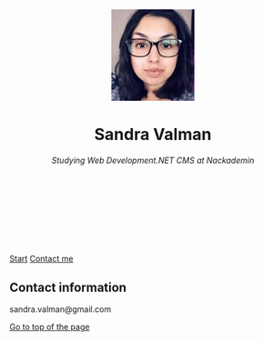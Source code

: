 <!DOCTYPE html>
<html>
  <head>
      <link href="css/style.css" rel="stylesheet" />
      <link href="https://fonts.googleapis.com/css?family=Montserrat|Raleway&display=swap" rel="stylesheet">
      <title>Sandra Valman</title>
    </head>

  <body>
    <header>
      <div class="content">
        <div class="self">
            <img class="img" src="images/profile.jpg" alt="Sandra Valman" />
              <br/>
                <h1>Sandra Valman</h1>
                  <h6>Studying Web Development.NET CMS at Nackademin</h6>
              <br/>
              <br/>
              <br/>
              <br/>
        </div>
      </div>
    </header>
      <nav>
        <div class="content nav">
          <a href="index.html" class="button clickLink">Start</a>
          <a href="contact.html"class="button clickLink">Contact me</a>
        </div>
      </nav>
      <div class="content">
        <div class="entry">
          <h2>Contact information</h2>
          <p>sandra.valman@gmail.com</p>
        </div>
        <div>
          <a href="#top" class="button clickLink top">Go to top of the page</a>
        </div>
      </div>
    </div>
  </body>
</html>
